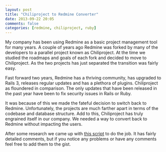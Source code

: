 ```yaml
---
layout: post
title: "Chiliproject to Redmine Converter"
date: 2013-09-22 20:05
comments: false 
categories: [redmine, chiliproject, ruby]
---
```


My company has been using Redmine as a basic project management tool for
many years. A couple of years ago Redmine was forked by many of the
developers to a parallel project known as Chiliproject. At the time we
studied the roadmaps and goals of each fork and decided to move to
Chiliproject. As the two projects has just separated the transition was
fairly easy.

Fast forward two years, Redmine has a thriving community, has upgraded
to Rails 3, releases regular updates and has a plethora of plugins. 
Chiliproject as floundered in comparison. The only
updates that have been released in the past year have been to fix
security issues in Rails or Ruby.

It was because of this we made the fateful decision to switch back to 
Redmine. Unfortunately, the projects are much farther apart in terms of
the codebase and database structure.  Add to this, Chiliproject has truly 
engrained itself in our company. We needed a way to convert back to Redmine
without impacting the users.

After some research we came up with <a href="https://gist.github.com/pallan/6663018">
this script</a> to do the job. It has fairly detailed comments, but if
you notice any problems or have any comments feel free to add them to
the gist.
